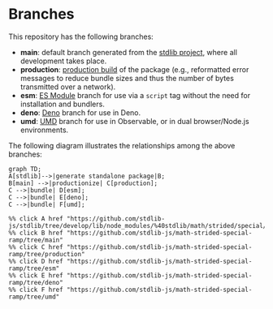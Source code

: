 <!--

@license Apache-2.0

Copyright (c) 2022 The Stdlib Authors.

Licensed under the Apache License, Version 2.0 (the "License");
you may not use this file except in compliance with the License.
You may obtain a copy of the License at

    http://www.apache.org/licenses/LICENSE-2.0

Unless required by applicable law or agreed to in writing, software
distributed under the License is distributed on an "AS IS" BASIS,
WITHOUT WARRANTIES OR CONDITIONS OF ANY KIND, either express or implied.
See the License for the specific language governing permissions and
limitations under the License.

-->

# Branches

This repository has the following branches:

-   **main**: default branch generated from the [stdlib project][stdlib-url], where all development takes place.
-   **production**: [production build][production-url] of the package (e.g., reformatted error messages to reduce bundle sizes and thus the number of bytes transmitted over a network).
-   **esm**: [ES Module][esm-url] branch for use via a `script` tag without the need for installation and bundlers.
-   **deno**: [Deno][deno-url] branch for use in Deno.
-   **umd**: [UMD][umd-url] branch for use in Observable, or in dual browser/Node.js environments.

The following diagram illustrates the relationships among the above branches:

```mermaid
graph TD;
A[stdlib]-->|generate standalone package|B;
B[main] -->|productionize| C[production];
C -->|bundle| D[esm];
C -->|bundle| E[deno];
C -->|bundle| F[umd];

%% click A href "https://github.com/stdlib-js/stdlib/tree/develop/lib/node_modules/%40stdlib/math/strided/special/ramp"
%% click B href "https://github.com/stdlib-js/math-strided-special-ramp/tree/main"
%% click C href "https://github.com/stdlib-js/math-strided-special-ramp/tree/production"
%% click D href "https://github.com/stdlib-js/math-strided-special-ramp/tree/esm"
%% click E href "https://github.com/stdlib-js/math-strided-special-ramp/tree/deno"
%% click F href "https://github.com/stdlib-js/math-strided-special-ramp/tree/umd"
```

[stdlib-url]: https://github.com/stdlib-js/stdlib/tree/develop/lib/node_modules/%40stdlib/math/strided/special/ramp
[production-url]: https://github.com/stdlib-js/math-strided-special-ramp/tree/production
[deno-url]: https://github.com/stdlib-js/math-strided-special-ramp/tree/deno
[umd-url]: https://github.com/stdlib-js/math-strided-special-ramp/tree/umd
[esm-url]: https://github.com/stdlib-js/math-strided-special-ramp/tree/esm